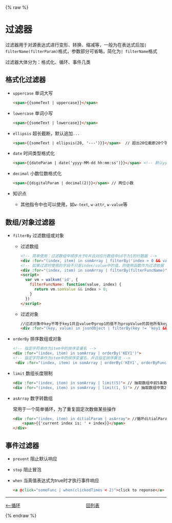 {% raw %}
# 过滤器

过滤器用于对源表达式进行变形、转换、缩减等，一般为在表达式后加`| filterName(filterParam)`格式，参数部分可省略，简化为`| filterName`格式

过滤器大体分为：格式化、循环、事件几类

## 格式化过滤器

- `uppercase`    单词大写

  ```html
  <span>{{someText | uppercase}}</span>
  ```

- `lowercase`      单词小写

  ````html
  <span>{{someText | lowercase}}</span>
  ````

- `ellipsis`           超长截断，默认追加`...`

  ````html
  <span>{{someText | ellipsis(20, '---')}}</span>  // 超出20位截断20个字符并追加---，最后参数可省略，使用默认...
  ````

- `date`               时间类型格式化

  ````html
  <span>{{dateParam | date('yyyy-MM-dd hh:mm:ss')}}</span> <!-- 默认yyyy-MM-dd hh:mm:ss格式，可加入参定制 --> 
  ````

- `decimal`         小数位数格式化

  ````html
  <span>{{digitalParam | decimal(2)}}</span> // 两位小数
  ````

- 知识点
  - 其他指令中也可以使用，如`w-text`, `w-attr`, `w-value`等

  

## 数组/对象过滤器

- `filterBy` 过滤数组或对象

  - 过滤数组

    ````html
    <!-- 简单使用：过滤数组中顺序大于0并且对应行数组中id不为1的行数据 -->
    <div :for="(index, item) in somArray | filterBy('index > 0 && value.id != 1')">
    <!-- 如果过滤时使用的字段不只是index/value中的值，则使用函数作为过滤依据 -->
    <div :for="(index, item) in somArray | filterBy(filterFuncName)">
    <script>
      var vm = walkvm('id', {
        filterFuncName: function(value, index) {
          return vm.somValue && index > 0;
        } 
      })
    </script>
    ````

  - 过滤对象

    ````html
    //过滤对象中key不等于key1并且value中prop1的值不为propValue的其他所有key/value进行循环，常用来循环展示属性类的对象如：{'commName':'商品名称', 'commPrice': 12}
    <div :for="(key, value) in jsonObject | filterBy(key != 'key1 && value.prop1 != 'propValue')">
    ````

- `orderBy` 排序数组或对象

  ```html
  <!-- 指定字符串作为item中的排序变量名 -->
  <div :for="(index, item) in somArray | orderBy('KEY1')">
  <!-- 指定字符串作为item中的排序变量名，并且指定排序算法 -->
   <div :for="(index, item) in somArray | orderBy('KEY1', orderByFunc)">
  ```

- `limit` 数组长度限制

  ````html
  <div :for="(index, item) in somArray | limit(5)"> // 抽取数组中前5条数据 
  <div :for="(index, item) in somArray | limit(1, 5)"> // 抽取数组中第2-5条数据
  ````

- `asArray`      数字转数组

  常用于一个简单循环，为了重复固定次数做某些操作

  ````html
  <div :for="(index, item) in ditialParam | asArray"> //循环ditialParam次
      <span>{{'current index is: ' + index}}</span> 
  </div>
  ````

  

## 事件过滤器

- `prevent` 阻止默认响应

- `stop` 阻止冒泡

- `when` 当真值表达式为true时才执行事件响应

  ````html
  <a @click="someFunc | when(clickedTimes < 2)">click to reponse</a>
  ````

---
<div style="display: flex">
  <div style="display: flex;flex:1;align-items: center;">
    <a href="https://gaiyinaizhi.github.io/walkvm/basic/for"><--循环</a>
  </div>
  <div style="display: flex;flex:1;align-items: center;">
    <a href="https://gaiyinaizhi.github.io/walkvm/index">回列表</a>
  </div>
</div>

{% endraw %}